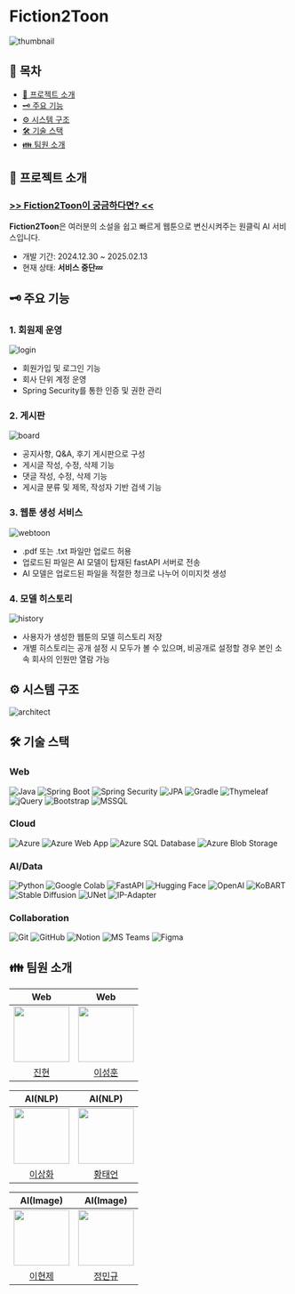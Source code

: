 # Fiction2Toon
![thumbnail](docs/thumbnail.jpg)

## 📝 목차
- [📌 프로젝트 소개](#-프로젝트-소개)
- [🗝️ 주요 기능](#️-주요-기능)
- [⚙️ 시스템 구조](#️-시스템-구조)
- [🛠️ 기술 스택](#️-기술-스택)
- [👪 팀원 소개](#-팀원-소개)

## 📌 프로젝트 소개
### [>> Fiction2Toon이 궁금하다면? <<](https://drive.google.com/file/d/1M8VBlzS4hvBmMw2TYjo36vvuPfxctN-H/view?usp=sharing)

**Fiction2Toon**은 여러분의 소설을 쉽고 빠르게 웹툰으로 변신시켜주는 원클릭 AI 서비스입니다.

- 개발 기간: 2024.12.30 ~ 2025.02.13
- 현재 상태: **서비스 중단💤**

## 🗝️ 주요 기능
### 1. 회원제 운영
![login](docs/webpage_login.png)
- 회원가입 및 로그인 기능
- 회사 단위 계정 운영
- Spring Security를 통한 인증 및 권한 관리

### 2. 게시판
![board](docs/webpage_mainboard.png)
- 공지사항, Q&A, 후기 게시판으로 구성
- 게시글 작성, 수정, 삭제 기능
- 댓글 작성, 수정, 삭제 기능
- 게시글 분류 및 제목, 작성자 기반 검색 기능

### 3. 웹툰 생성 서비스
![webtoon](docs/webpage_loading.png)
- .pdf 또는 .txt 파일만 업로드 허용
- 업로드된 파일은 AI 모델이 탑재된 fastAPI 서버로 전송
- AI 모델은 업로드된 파일을 적절한 청크로 나누어 이미지컷 생성

### 4. 모델 히스토리
![history](docs/webpage_history.png)
- 사용자가 생성한 웹툰의 모델 히스토리 저장
- 개별 히스토리는 공개 설정 시 모두가 볼 수 있으며, 비공개로 설정할 경우 본인 소속 회사의 인원만 열람 가능

## ⚙️ 시스템 구조
![architect](docs/architect.png)

## 🛠️ 기술 스택
### Web
![Java](https://img.shields.io/badge/Java-007396?style=flat-square&logo=java&logoColor=white)
![Spring Boot](https://img.shields.io/badge/Spring%20Boot-6DB33F?style=flat-square&logo=springboot&logoColor=white)
![Spring Security](https://img.shields.io/badge/Spring%20Security-6DB33F?style=flat-square&logo=springsecurity&logoColor=white)
![JPA](https://img.shields.io/badge/JPA-6DB33F?style=flat-square&logo=springdatajpa&logoColor=white)
![Gradle](https://img.shields.io/badge/Gradle-02303A?style=flat-square&logo=gradle&logoColor=white)
![Thymeleaf](https://img.shields.io/badge/Thymeleaf-005E7C?style=flat-square&logo=thymeleaf&logoColor=white)
![jQuery](https://img.shields.io/badge/jQuery-0769AD?style=flat-square&logo=jquery&logoColor=white)
![Bootstrap](https://img.shields.io/badge/Bootstrap-7952B3?style=flat-square&logo=bootstrap&logoColor=white)
![MSSQL](https://img.shields.io/badge/MSSQL-CC2927?style=flat-square&logo=microsoftsqlserver&logoColor=white)

### Cloud
![Azure](https://img.shields.io/badge/Azure-0089D6?style=flat-square&logo=microsoftazure&logoColor=white)
![Azure Web App](https://img.shields.io/badge/Azure%20Web%20App-0089D6?style=flat-square&logo=microsoftazure&logoColor=white)
![Azure SQL Database](https://img.shields.io/badge/Azure%20SQL%20Database-0089D6?style=flat-square&logo=microsoftazure&logoColor=white)
![Azure Blob Storage](https://img.shields.io/badge/Azure%20Blob%20Storage-0089D6?style=flat-square&logo=microsoftazure&logoColor=white)

### AI/Data
![Python](https://img.shields.io/badge/Python-3776AB?style=flat-square&logo=python&logoColor=white)
![Google Colab](https://img.shields.io/badge/Google%20Colab-F9AB00?style=flat-square&logo=googlecolab&logoColor=white)
![FastAPI](https://img.shields.io/badge/FastAPI-005571?style=flat-square&logo=fastapi&logoColor=white)
![Hugging Face](https://img.shields.io/badge/Hugging%20Face-FD7A00?style=flat-square&logo=huggingface&logoColor=white)
![OpenAI](https://img.shields.io/badge/OpenAI-00A3FF?style=flat-square&logo=openai&logoColor=white)
![KoBART](https://img.shields.io/badge/kobart-FF6F20?style=flat-square&logo=ko-fi&logoColor=white)
![Stable Diffusion](https://img.shields.io/badge/Stable%20Diffusion-000000?style=flat-square&logo=stable-diffusion&logoColor=white)
![UNet](https://img.shields.io/badge/UNet-FF6F20?style=flat-square&logo=ko-fi&logoColor=white)
![IP-Adapter](https://img.shields.io/badge/IP%20Adapter-FF6F20?style=flat-square&logo=ko-fi&logoColor=white)

### Collaboration
![Git](https://img.shields.io/badge/Git-F05032?style=flat-square&logo=git&logoColor=white)
![GitHub](https://img.shields.io/badge/GitHub-181717?style=flat-square&logo=github&logoColor=white)
![Notion](https://img.shields.io/badge/Notion-000000?style=flat-square&logo=notion&logoColor=white)
![MS Teams](https://img.shields.io/badge/MS%20Teams-6264A7?style=flat-square&logo=microsoftteams&logoColor=white)
![Figma](https://img.shields.io/badge/Figma-F24E1E?style=flat-square&logo=figma&logoColor=white)

## 👪 팀원 소개
| Web | Web |
| :---: | :---: |
|[<img src="https://github.com/gaeul-3041.png" width="100px">](https://github.com/gaeul-3041)|[<img src="https://github.com/seonghoonL.png" width="100px">](https://github.com/seonghoonL)|
|[진현](https://github.com/gaeul-3041)|[이성훈](https://github.com/seonghoonL)|

| AI(NLP) | AI(NLP) |
| :---: | :---: |
|[<img src="https://github.com/leesanghaw.png" width="100px">](https://github.com/leesanghaw)|[<img src="https://github.com/tae2on.png" width="100px">](https://github.com/tae2on)|
|[이상화](https://github.com/leesanghaw)|[황태언](https://github.com/tae2on)|

| AI(Image) | AI(Image) |
| :---: | :---: |
|[<img src="https://github.com/Lee-hyeonje.png" width="100px">](https://github.com/Lee-hyeonje)|[<img src="https://github.com/MangV2.png" width="100px">](https://github.com/MangV2)|
|[이현제](https://github.com/Lee-hyeonje)|[정민규](https://github.com/MangV2)|
